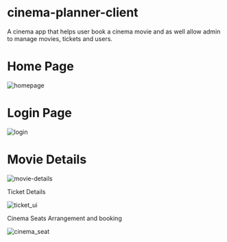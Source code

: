 # cinema-planner-client
A cinema app that helps user book a cinema movie and as well allow admin to manage movies, tickets and users.

Home Page 
=============

![homepage](https://user-images.githubusercontent.com/22541205/185013029-cc086012-bfae-46c8-a277-01c528803540.png)

Login Page
==========

![login](https://user-images.githubusercontent.com/22541205/185013059-68bb8628-29d4-40f6-89ed-2bd4eb33a8ac.png)

Movie Details
=============

![movie-details](https://user-images.githubusercontent.com/22541205/185013074-999a3723-673a-43ab-84e1-9b07a05d7b0f.png)

Ticket Details

![ticket_ui](https://user-images.githubusercontent.com/22541205/185013087-9fe2a4fa-622a-4769-bdb5-3595ee874eef.png)

Cinema Seats Arrangement and booking

![cinema_seat](https://user-images.githubusercontent.com/22541205/185013102-e14b0845-fa42-47a3-805e-d0496a900706.png)
